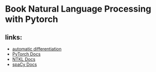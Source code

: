 # Book Natural Language Processing with Pytorch
## links:
* [automatic differentiation](https://justindomke.wordpress.com/2009/03/24/a-simple-explanation-of-reverse-mode-automatic-differentiation/)
* [PyTorch Docs](https://pytorch.org/)
* [NTKL Docs](https://www.nltk.org/)
* [spaCy Docs](https://spacy.io/)
